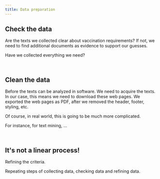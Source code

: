 ```yaml
---
title: Data preparation
---
```


## Check the data
Are the texts we collected clear about vaccination requirements?  If not, we need to find additional documents as evidence to support our guesses. 

Have we collected everything we need? 

<br>

## Clean the data

Before the texts can be analyzed in software. We need to acquire the texts. In our case, this means we need to download these web pages. 
We exported the web pages as PDF, after we removed the header, footer, styling, etc. 

Of course, in real world, this is going to be much more complicated.

For instance, for text mining, ...

<br>

## It's not a linear process! 

Refining the criteria.

Repeating steps of collecting data, checking data and refining data.

